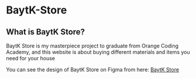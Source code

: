 # BaytK-Store

## What is BaytK Store?
BaytK Store is my masterpiece project to graduate from Orange Coding Academy, and this website is about buying different materials and items you need for your house

You can see the design of BaytK Store on Figma from here: [BaytK Store](https://www.figma.com/design/DIaFmvWz22e95S91xf0rha/Untitled?node-id=0-1&t=uXWYeZjlGYIwxGhl-0)
